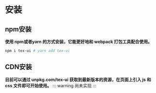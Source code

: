 # 安装

## npm安装
**使用 npm或者yarn 的方式安装，它能更好地和 webpack 打包工具配合使用。**
```sh
npm i tex-ui # yarn add tex-ui
```

## CDN安装
**目前可以通过 unpkg.com/tex-ui 获取到最新版本的资源，在页面上引入 js 和 css 文件即可开始使用。**
::: warning
尚未实现
:::